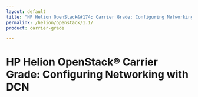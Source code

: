 ```yaml
---
layout: default
title: "HP Helion OpenStack&#174; Carrier Grade: Configuring Networking with DCN"
permalink: /helion/openstack/1.1/
product: carrier-grade

---
```

<!--UNDER REVISION-->


<script>

function PageRefresh {
onLoad="window.refresh"
}

PageRefresh();

</script>

# HP Helion OpenStack&#174; Carrier Grade: Configuring Networking with DCN


